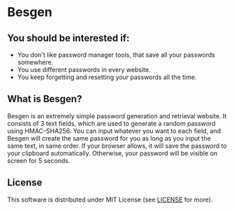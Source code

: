 # Besgen

## You should be interested if:

* You don't like password manager tools, that save all your passwords somewhere.
* You use different passwords in every website.
* You keep forgetting and resetting your passwords all the time.

## What is Besgen?

Besgen is an extremely simple password generation and retrieval website. It consists of 3 text fields, which are used to generate a random password using HMAC-SHA256. You can input whatever you want to each field, and Besgen will create the same password for you as long as you input the same text, in same order. If your browser allows, it will save the password to your clipboard automatically. Otherwise, your password will be visible on screen for 5 seconds.

## License

This software is distributed under MIT License (see [LICENSE](LICENSE)
for more).

